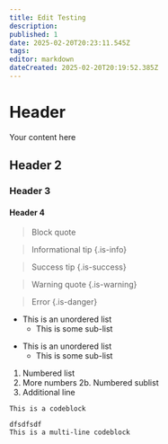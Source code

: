```yaml
---
title: Edit Testing
description: 
published: 1
date: 2025-02-20T20:23:11.545Z
tags: 
editor: markdown
dateCreated: 2025-02-20T20:19:52.385Z
---
```


# Header
Your content here

## Header 2

### Header 3

#### Header 4

> Block quote

> Informational tip
{.is-info}

> Success tip
{.is-success}

> Warning quote
{.is-warning}

> Error
{.is-danger}

- This is an unordered list
  - This is some sub-list
  
* This is an unordered list
  * This is some sub-list
  
1. Numbered list
2. More numbers
   2b. Numbered sublist
3. Additional line

`This is a codeblock`

```
dfsdfsdf
This is a multi-line codeblock
```